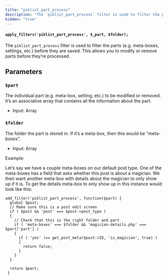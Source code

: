 ```yaml
---
title: "piklist_part_process"
description: "The `piklist_part_process` filter is used to filter the parts (e.g. meta-boxes, settings, etc.) before they are saved. This allows you to modify or remove parts before they’re processed."
hidden: "true"
---
```


#### `apply_filters('piklist_part_process', $_part, $folder);`

The `piklist_part_process` filter is used to filter the parts (e.g. meta-boxes, settings, etc.) before they are saved. This allows you to modify or remove parts before they’re processed.

## Parameters

### `$part`

The individual part (e.g. meta-box, setting, etc.) to be modified or removed. It’s an associative array that contains all the information about the part.

* Input:  Array

### `$folder`

The folder the part is stored in. If it’s a meta-box, then this would be “meta-boxes”.

* Input:  Array

Example:

Let’s say we have a couple meta-boxes on our default post type. One of the meta-boxes has a field that asks whether this post is about a magician. We then want another meta-box with details about the magician to only show up if it is. To get the details meta-box to only show up in this instance would look like this:

```
add_filter('piklist_part_process', function($part) {
  global $post;
  // Make sure this is a post edit screen
  if ( $post && 'post' === $post->post_type )
  {
    // Check that this is the right folder and part
    if ( 'meta-boxes' === $folder && 'magician-details.php' === $part['part'] )
    {
      if ( 'yes' !== get_post_meta($post->ID, 'is_magician', true) )
      {
        return false;
      }
    }
  }

  return $part;
 }
```
